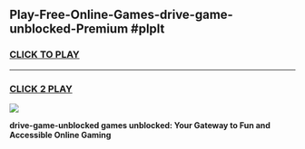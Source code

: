 
## Play-Free-Online-Games-drive-game-unblocked-Premium #plplt
<h3>
<a href="https://premium.freeplayer.one?title=drive-game-unblocked&ref=8M">CLICK TO PLAY</a></h3>
<hr>

<h3>
<a href="https://premium.freeplayer.one?title=drive-game-unblocked&ref=8M">CLICK 2 PLAY</a>
  
</h3>

<a href="https://premium.freeplayer.one?title=drive-game-unblocked&ref=8M"><img src="https://clearcache.store/games.png"></a>


**drive-game-unblocked games unblocked: Your Gateway to Fun and Accessible Online Gaming**
